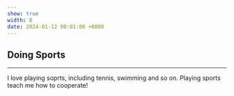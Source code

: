 ```yaml
---
show: true
width: 8
date: 2024-01-12 00:01:00 +0800
---
```


<div class="p-4">
    <h2>Doing Sports</h2>
    <hr />
    <p>
        I love playing soprts, including tennis, swimming and so on. Playing sports teach me how to cooperate!
    </p>
</div>
